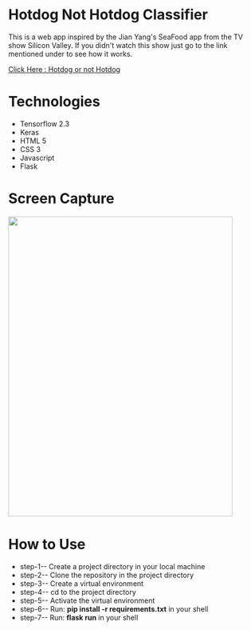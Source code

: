 # **Hotdog Not Hotdog Classifier**

This is a web app inspired by the Jian Yang's SeaFood app from the TV show Silicon Valley. If you didn't watch this show just go to the link mentioned under to see how it works.

<a href = "https://youtu.be/pqTntG1RXSY">Click Here : Hotdog or not Hotdog</a>

# **Technologies**

-   Tensorflow 2.3
-   Keras
-   HTML 5
-   CSS 3
-   Javascript
-   Flask

# **Screen Capture**

<img src="static/app.gif" width="450" height="600" />
<br>

# **How to Use**

-   step-1-- Create a project directory in your local machine
-   step-2-- Clone the repository in the project directory
-   step-3-- Create a virtual environment
-   step-4-- cd to the project directory
-   step-5-- Activate the virtual environment
-   step-6-- Run: **pip install -r requirements.txt** in your shell
-   step-7-- Run: **flask run** in your shell
